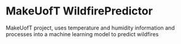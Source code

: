 # MakeUofT WildfirePredictor
MakeUofT project, uses temperature and humidity information and processes into a machine learning model to predict wildfires
